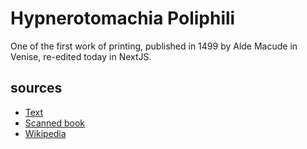 # Hypnerotomachia Poliphili

One of the first work of printing, 
published in 1499 by Alde Macude in Venise, 
re-edited today in NextJS.

## sources

* [Text](http://www.liberliber.it/mediateca/libri/c/colonna/hypnerotomachia_poliphili_etc/pdf/hypner_p.pdf)
* [Scanned book](http://architectura.cesr.univ-tours.fr/Traite/Images/LES1358Index.asp)
* [Wikipedia](https://en.wikipedia.org/wiki/Hypnerotomachia_Poliphili)

